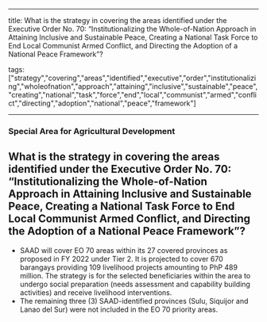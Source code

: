 
---

title: What is the strategy in covering the areas identified under the Executive Order No. 70: “Institutionalizing the Whole-of-Nation Approach in Attaining Inclusive and Sustainable Peace, Creating a National Task Force to End Local Communist Armed Conflict, and Directing the Adoption of a National Peace Framework”?

tags: ["strategy","covering","areas","identified","executive","order","institutionalizing","wholeofnation","approach","attaining","inclusive","sustainable","peace","creating","national","task","force","end","local","communist","armed","conflict","directing","adoption","national","peace","framework"]

---

### Special Area for Agricultural Development

## What is the strategy in covering the areas identified under the Executive Order No. 70: “Institutionalizing the Whole-of-Nation Approach in Attaining Inclusive and Sustainable Peace, Creating a National Task Force to End Local Communist Armed Conflict, and Directing the Adoption of a National Peace Framework”?


 - SAAD will cover EO 70 areas within its 27 covered provinces as proposed in FY 2022 under Tier 2. It is projected to cover 670 barangays providing 109 livelihood projects amounting to PhP 489 million. The strategy is for the selected beneficiaries within the area to undergo social preparation (needs assessment and capability building activities) and receive livelihood interventions. 
 - The remaining three (3) SAAD-identified provinces (Sulu, Siquijor and Lanao del Sur) were not included in the EO 70 priority areas.
